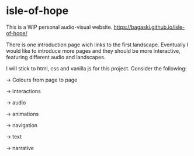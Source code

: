 # isle-of-hope
This is a WIP personal audio-visual website.
https://bagaski.github.io/isle-of-hope/

There is one introduction page wich links to the first landscape. Eventually I would like to introduce more pages and they should be more interactive, featuring different audio and landscapes. 

I will stick to html, css and vanilla js for this project. Consider the following:

-> Colours from page to page

-> interactions

-> audio

-> animations

-> navigation 

-> text

-> narrative
